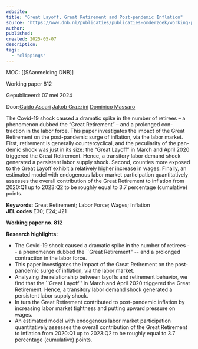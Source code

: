 ```yaml
---
website:
title: "Great Layoff, Great Retirement and Post-pandemic Inflation"
source: "https://www.dnb.nl/publicaties/publicaties-onderzoek/working-paper-2024/812-great-layoff-great-retirement-and-post-pandemic-inflation/"
author:
published:
created: 2025-05-07
description:
tags:
  - "clippings"
---
```

MOC: [[$Aanmelding DNB]]

Working paper 812

Gepubliceerd: 07 mei 2024

Door:[Guido Ascari](https://www.dnb.nl/zoekresultaten/?a=R3VpZG8gQXNjYXJp) [Jakob Grazzini](https://www.dnb.nl/zoekresultaten/?a=SmFrb2IgR3Jhenppbmk) [Dominico Massaro](https://www.dnb.nl/zoekresultaten/?a=RG9taW5pY28gTWFzc2Fybw)

The Covid-19 shock caused a dramatic spike in the number of retirees – a phenomenon dubbed the “Great Retirement” – and a prolonged con- traction in the labor force. This paper investigates the impact of the Great Retirement on the post-pandemic surge of inflation, via the labor market. First, retirement is generally countercyclical, and the peculiarity of the pan- demic shock was just in its size: the “Great Layoff” in March and April 2020 triggered the Great Retirement. Hence, a transitory labor demand shock generated a persistent labor supply shock. Second, counties more exposed to the Great Layoff exhibit a relatively higher increase in wages. Finally, an estimated model with endogenous labor market participation quantitatively assesses the overall contribution of the Great Retirement to inflation from 2020:Q1 up to 2023:Q2 to be roughly equal to 3.7 percentage (cumulative) points.

**Keywords:** Great Retirement; Labor Force; Wages; Inflation  
**JEL codes** E30; E24; J21  
  
**Working paper no. 812**

**Research highlights:**

- The Covid-19 shock caused a dramatic spike in the number of retirees -- a phenomenon dubbed the \`\`Great Retirement" -- and a prolonged contraction in the labor force.
- This paper investigates the impact of the Great Retirement on the post-pandemic surge of inflation, via the labor market.
- Analyzing the relationship between layoffs and retirement behavior, we find that the \`\`Great Layoff'' in March and April 2020 triggered the Great Retirement. Hence, a transitory labor demand shock generated a persistent labor supply shock.
- In turn the Great Retirement contributed to post-pandemic inflation by increasing labor market tightness and putting upward pressure on wages.
- An estimated model with endogenous labor market participation quantitatively assesses the overall contribution of the Great Retirement to inflation from 2020:Q1 up to 2023:Q2 to be roughly equal to 3.7 percentage (cumulative) points.